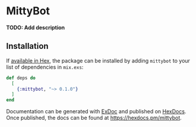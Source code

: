 # MittyBot

**TODO: Add description**

## Installation

If [available in Hex](https://hex.pm/docs/publish), the package can be installed
by adding `mittybot` to your list of dependencies in `mix.exs`:

```elixir
def deps do
  [
    {:mittybot, "~> 0.1.0"}
  ]
end
```

Documentation can be generated with [ExDoc](https://github.com/elixir-lang/ex_doc)
and published on [HexDocs](https://hexdocs.pm). Once published, the docs can
be found at <https://hexdocs.pm/mittybot>.

